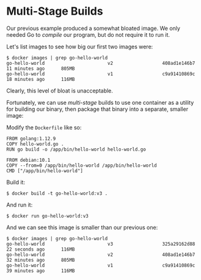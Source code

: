 # Multi-Stage Builds

Our previous example produced a somewhat bloated image. We only needed Go to
_compile_ our program, but do not require it to run it.

Let's list images to see how big our first two images were:

```console
$ docker images | grep go-hello-world
go-hello-world                       v2                  408ad1e146b7        11 minutes ago      805MB
go-hello-world                       v1                  c9a91410869c        18 minutes ago      116MB
```

Clearly, this level of bloat is unacceptable.

Fortunately, we can use _multi-stage_ builds to use one container as a utility
for building our binary, then package that binary into a separate, smaller
image:

Modify the `Dockerfile` like so:

```docker
FROM golang:1.12.9
COPY hello-world.go .
RUN go build -o /app/bin/hello-world hello-world.go

FROM debian:10.1
COPY --from=0 /app/bin/hello-world /app/bin/hello-world
CMD ["/app/bin/hello-world"]
```

Build it:

```console
$ docker build -t go-hello-world:v3 .
```

And run it:

```console
$ docker run go-hello-world:v3
```

And we can see this image is smaller than our previous one:

```console
$ docker images | grep go-hello-world
go-hello-world                       v3                  325a29162d88        22 seconds ago      116MB
go-hello-world                       v2                  408ad1e146b7        32 minutes ago      805MB
go-hello-world                       v1                  c9a91410869c        39 minutes ago      116MB
```
